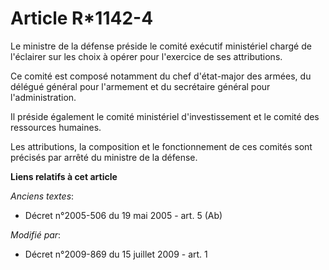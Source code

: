 # Article R*1142-4

Le ministre de la défense préside le comité exécutif ministériel chargé de l'éclairer sur les choix à opérer pour l'exercice
de ses attributions. 

Ce comité est composé notamment du chef d'état-major des armées, du délégué général pour l'armement et du secrétaire général
pour l'administration. 

Il préside également le comité ministériel d'investissement et le comité des ressources humaines. 

Les attributions, la composition et le fonctionnement de ces comités sont précisés par arrêté du ministre de la défense.

**Liens relatifs à cet article**

_Anciens textes_:

  - Décret n°2005-506 du 19 mai 2005 - art. 5 (Ab)

_Modifié par_:

  - Décret n°2009-869 du 15 juillet 2009 - art. 1
